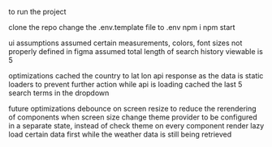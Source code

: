 to run the project 

clone the repo
change the .env.template file to .env
npm i
npm start

ui assumptions
assumed certain measurements, colors, font sizes not properly defined in figma
assumed total length of search history viewable is 5

optimizations
cached the country to lat lon api response as the data is static
loaders to prevent further action while api is loading
cached the last 5 search terms in the dropdown

future optimizations
debounce on screen resize to reduce the rerendering of components when screen size change
theme provider to be configured in a separate state, instead of check theme on every component render
lazy load certain data first while the weather data is still being retrieved
